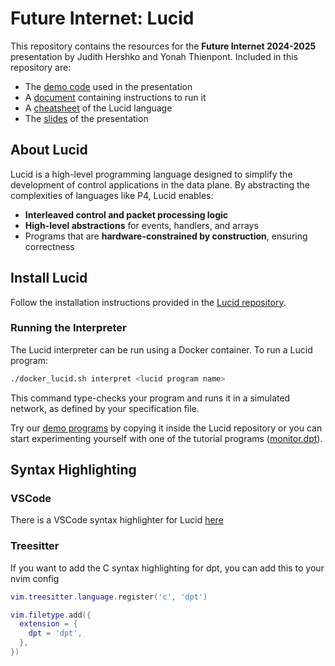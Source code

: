 # Future Internet: Lucid
This repository contains the resources for the **Future Internet 2024-2025** presentation by Judith Hershko and Yonah Thienpont. Included in this repository are:
- The [demo code](https://github.com/ythienpont/lucid/tree/main/examples) used in the presentation
- A [document](https://github.com/ythienpont/lucid/blob/main/paper_future_internet.pdf) containing instructions to run it
- A [cheatsheet](https://github.com/ythienpont/lucid/blob/main/cheatsheet/cheatsheet.pdf) of the Lucid language
- The [slides](https://github.com/ythienpont/lucid/blob/main/slides/future-internet.pdf) of the presentation

## About Lucid
Lucid is a high-level programming language designed to simplify the development of control applications in the data plane. By abstracting the complexities of languages like P4, Lucid enables:
- **Interleaved control and packet processing logic**
- **High-level abstractions** for events, handlers, and arrays
- Programs that are **hardware-constrained by construction**, ensuring correctness

## Install Lucid
Follow the installation instructions provided in the [Lucid repository](https://github.com/PrincetonUniversity/lucid/blob/main/readme.md).

### Running the Interpreter
The Lucid interpreter can be run using a Docker container. To run a Lucid program:

```bash
./docker_lucid.sh interpret <lucid program name>
```

This command type-checks your program and runs it in a simulated network, as defined by your specification file.

Try our [demo programs](https://github.com/ythienpont/lucid/tree/main/examples) by copying it inside the Lucid repository or you can start experimenting yourself with one of the tutorial programs ([monitor.dpt](https://github.com/PrincetonUniversity/lucid/blob/main/tutorials/interp/01monitor/monitor.dpt)).

## Syntax Highlighting
### VSCode

There is a VSCode syntax highlighter for Lucid [here](https://github.com/benherber/Lucid-DPT-VSCode-Extension)

### Treesitter
If you want to add the C syntax highlighting for dpt, you can add this to your nvim config 
```lua
vim.treesitter.language.register('c', 'dpt')

vim.filetype.add({
  extension = {
    dpt = 'dpt',
  },
})
```
